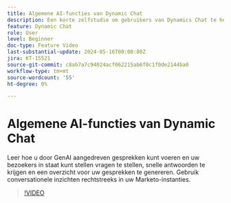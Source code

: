 ```yaml
---
title: Algemene AI-functies van Dynamic Chat
description: Een korte zelfstudie om gebruikers van Dynamics Chat te helpen gebruik te maken van functies die door GenAI worden gevoed
feature: Dynamic Chat
role: User
level: Beginner
doc-type: Feature Video
last-substantial-update: 2024-05-16T00:00:00Z
jira: KT-15521
source-git-commit: c8ab7a7c94024acf062215ab6f0c1f0de2144ba0
workflow-type: tm+mt
source-wordcount: '55'
ht-degree: 0%

---
```



# Algemene AI-functies van Dynamic Chat

Leer hoe u door GenAI aangedreven gesprekken kunt voeren en uw bezoekers in staat kunt stellen vragen te stellen, snelle antwoorden te krijgen en een overzicht voor uw gesprekken te genereren. Gebruik conversationele inzichten rechtstreeks in uw Marketo-instanties.

>[!VIDEO](https://video.tv.adobe.com/v/3429153/?learn=on)
